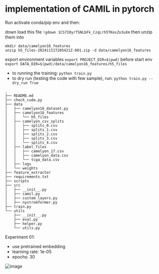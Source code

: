 # implementation of CAMIL in pytorch 
Run 
activate conda/pip env and then:  

down load this file
```!gdown 1CS7I0yrTSNLbFk_CzqLrh5TKesZo3uXm``` 
then unzip them into 
```
mkdir data/camelyon16_features
unzip h5_files-20241111T205421Z-001.zip -d data/camelyon16_features
```

export environment variables
```export PROJECT_DIR=$(pwd)``` 
before start env 
```export DATA_DIR=$(pwd)/data/camelyon16_features/h5_files```

- to running the training: 
```python train.py```
- to dry run (testing the code with few sample), run:
```python train.py --dry_run True```

``` 
.
├── README.md
├── check_cuda.py
├── data
│   ├── camelyon16_dataset.py
│   ├── camelyon16_features
│   │   └── h5_files
│   ├── camelyon_csv_splits
│   │   ├── splits_0.csv
│   │   ├── splits_1.csv
│   │   ├── splits_2.csv
│   │   ├── splits_3.csv
│   │   └── splits_4.csv
│   ├── label_files
│   │   ├── camelyon_17.csv
│   │   ├── camelyon_data.csv
│   │   └── tcga_data.csv
│   ├── logs
│   └── weights
├── feature_extractor
├── requirements.txt
├── scripts
├── src
│   ├── __init__.py
│   ├── camil.py
│   ├── custom_layers.py
│   ├── nystromformer.py
├── train.py
└── utils
    ├── __init__.py
    ├── eval.py
    ├── helper.py
    └── utils.py 

```
Experiment 01: 
- use pretrained embedding
- learning rate: 1e-05
- epochs: 30 
 
 ![image](https://github.com/user-attachments/assets/91b3114e-57a1-4cb4-9e81-2b3dda59f5a8)


